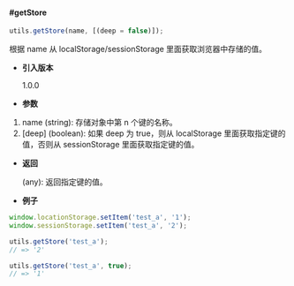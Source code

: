 #### #getStore

```javascript
utils.getStore(name, [(deep = false)]);
```

根据 name 从 localStorage/sessionStorage 里面获取浏览器中存储的值。

- **引入版本**

    1.0.0

- **参数**

1. name (string): 存储对象中第 n 个键的名称。
2. [deep] (boolean): 如果 deep 为 true，则从 localStorage 里面获取指定键的值，否则从 sessionStorage 里面获取指定键的值。

- **返回**

    (any): 返回指定键的值。

- **例子**

```javascript
window.locationStorage.setItem('test_a', '1');
window.sessionStorage.setItem('test_a', '2');

utils.getStore('test_a');
// => '2'

utils.getStore('test_a', true);
// => '1'
```
